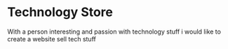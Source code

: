 # Technology Store
With a person interesting and passion with technology stuff i would like to create a website sell tech stuff
